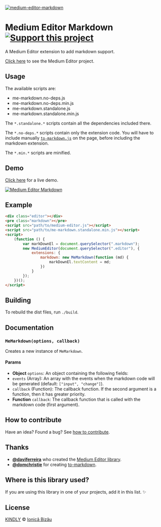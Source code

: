[![medium-editor-markdown](http://i.imgur.com/xb6JPkv.png)](#)

# Medium Editor Markdown [![Support this project][donate-now]][paypal-donations]
A Medium Editor extension to add markdown support.

[Click here](https://github.com/daviferreira/medium-editor) to see the Medium Editor project.

## Usage

The available scripts are:

 - me-markdown.no-deps.js
 - me-markdown.no-deps.min.js
 - me-markdown.standalone.js
 - me-markdown.standalone.min.js

The `*.standalone.*` scripts contain all the dependencies included there.

The `*.no-deps.*` scripts contain only the extension code. You will have to include manually [`to-markdown.js`](https://github.com/domchristie/to-markdown) on the page, before including the markdown extension.

The `*.min.*` scripts are minified.

## Demo

[Click here](http://ionicabizau.github.io/medium-editor-markdown) for a live demo.

[![Medium Editor Markdown](http://i.imgur.com/t1taWY0.jpg)](http://ionicabizau.github.io/medium-editor-markdown)

## Example
```html
<div class="editor"></div>
<pre class="markdown"></pre>
<script src="path/to/medium-editor.js"></script>
<script src="path/to/me-markdown.standalone.min.js"></script>
<script>
    (function () {
        var markDownEl = document.querySelector(".markdown");
        new MediumEditor(document.querySelector(".editor"), {
            extensions: {
                markdown: new MeMarkdown(function (md) {
                    markDownEl.textContent = md;
                })
            }
        });
    })();
</script>
```
## Building

To rebuild the dist files, run `./build`.

## Documentation

### `MeMarkdown(options, callback)`
Creates a new instance of `MeMarkdown`.

#### Params
- **Object** `options`: An object containing the following fields:
 - `events` (Array): An array with the events when the markdown code will be generated (default: `["input", "change"]`).
 - `callback` (Function): The callback function. If the second argument is a function, then it has greater priority.
- **Function** `callback`: The callback function that is called with the markdown code (first argument).

## How to contribute
Have an idea? Found a bug? See [how to contribute][contributing].

## Thanks

 - [**@daviferreira**](https://github.com/daviferreira/) who created the [Medium Editor library](https://github.com/daviferreira/medium-editor).
 - [**@domchristie**](https://github.com/domchristie/) for creating [to-markdown](https://github.com/domchristie/to-markdown).

## Where is this library used?
If you are using this library in one of your projects, add it in this list. :sparkles:

## License

[KINDLY][license] © [Ionică Bizău][website]

[license]: http://ionicabizau.github.io/kindly-license/?author=Ionic%C4%83%20Biz%C4%83u%20%3Cbizauionica@gmail.com%3E&year=2015

[website]: http://ionicabizau.net
[paypal-donations]: https://www.paypal.com/cgi-bin/webscr?cmd=_s-xclick&hosted_button_id=RVXDDLKKLQRJW
[donate-now]: http://i.imgur.com/6cMbHOC.png

[contributing]: /CONTRIBUTING.md
[docs]: /DOCUMENTATION.md